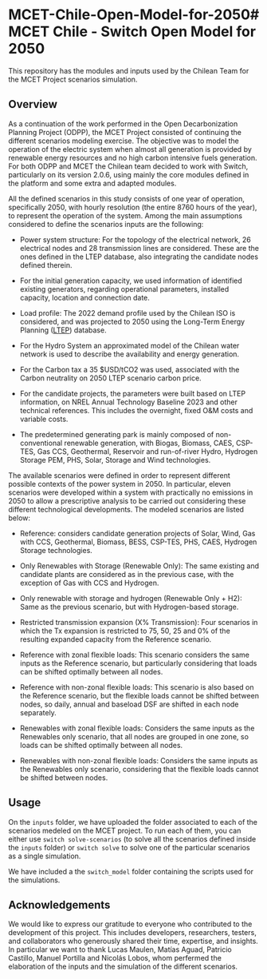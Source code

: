 # MCET-Chile-Open-Model-for-2050# MCET Chile - Switch Open Model for 2050

This repository has the modules and inputs used by the Chilean Team for the MCET Project scenarios simulation.

## Overview

As a continuation of the work performed in the Open Decarbonization Planning Project (ODPP), the MCET Project consisted of continuing the different scenarios modeling exercise. The objective was to model the operation of the electric system when almost all generation is provided by renewable energy resources and no high carbon intensive fuels generation. For both ODPP and MCET the Chilean team decided to work with Switch, particularly on its version 2.0.6, using mainly the core modules defined in the platform and some extra and adapted modules.

All the defined scenarios in this study consists of one year of operation, specifically 2050, with hourly resolution (the entire 8760 hours of the year), to represent the operation of the system. Among the main assumptions considered to define the scenarios inputs are the following:

- Power system structure: For the topology of the electrical network, 26 electrical nodes and 28 transmission lines are considered. These are the ones defined in the LTEP database, also integrating the candidate nodes defined therein.

- For the initial generation capacity, we used information of identified existing generators, regarding operational parameters, installed capacity, location and connection date.

- Load profile: The 2022 demand profile used by the Chilean ISO is considered, and was projected to 2050 using the Long-Term Energy Planning ([LTEP](https://energia.gob.cl/pelp/repositorio)) database.

- For the Hydro System an approximated model of the Chilean water network is used to describe the availability and energy generation.

- For the Carbon tax a 35 $USD/tCO2 was used, associated with the Carbon neutrality on 2050 LTEP scenario carbon price.

- For the candidate projects, the parameters were built based on LTEP information, on NREL Annual Technology Baseline 2023 and other technical references. This includes the overnight, fixed O&M costs and variable costs.

- The predetermined generating park is mainly composed of non-conventional renewable generation, with Biogas, Biomass, CAES, CSP-TES, Gas CCS, Geothermal, Reservoir and run-of-river Hydro, Hydrogen Storage PEM, PHS, Solar, Storage and Wind technologies.

The available scenarios were defined  in order to represent different possible contexts of the power system in 2050. In particular, eleven scenarios were developed within a system with practically no emissions in 2050 to allow a prescriptive analysis to be carried out considering these different technological developments. The modeled scenarios are listed below:

- Reference: considers candidate generation projects of Solar, Wind, Gas with CCS, Geothermal, Biomass, BESS, CSP-TES, PHS, CAES, Hydrogen Storage technologies.

- Only Renewables with Storage (Renewable Only): The same existing and candidate plants are considered as in the previous case, with the exception of Gas with CCS and Hydrogen.

- Only renewable with storage and hydrogen (Renewable Only + H2): Same as the previous scenario, but with Hydrogen-based storage.

- Restricted transmission expansion (X% Transmission): Four scenarios in which the Tx expansion is restricted to 75, 50, 25 and 0% of the resulting expanded capacity from the Reference scenario.

- Reference with zonal flexible loads: This scenario considers the same inputs as the Reference scenario, but particularly considering that loads can be shifted optimally between all nodes. 

- Reference with non-zonal flexible loads: This scenario is also based on the Reference scenario, but the flexible loads cannot be shifted between nodes, so daily, annual and baseload DSF are shifted in each node separately.

- Renewables with zonal flexible loads: Considers the same inputs as the Renewables only scenario, that all nodes are grouped in one zone, so loads can be shifted optimally between all nodes.

- Renewables with non-zonal flexible loads: Considers the same inputs as the Renewables only scenario, considering that the flexible loads cannot be shifted between nodes.

## Usage

On the ```inputs``` folder, we have uploaded the folder associated to each of the scenarios medeled on the MCET project. To run each of them, you can either use ```switch solve-scenarios``` (to solve all the scenarios defined inside the ```inputs``` folder) or ```switch solve``` to solve one of the particular scenarios as a single simulation.

We have included a the ```switch_model``` folder containing the scripts used for the simulations.

## Acknowledgements

We would like to express our gratitude to everyone who contributed to the development of this project. This includes developers, researchers, testers, and collaborators who generously shared their time, expertise, and insights. In particular we want to thank Lucas Maulen, Matías Aguad, Patricio Castillo, Manuel Portilla and Nicolás Lobos, whom perfermed the elaboration of the inputs and the simulation of the different scenarios.
